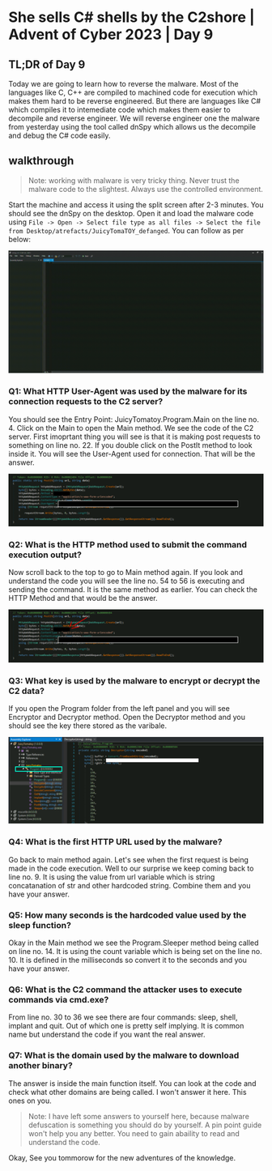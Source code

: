 # She sells C# shells by the C2shore | Advent of Cyber 2023 | Day 9

## TL;DR of Day 9

Today we are going to learn how to reverse the malware. Most of the languages like C, C++ are compiled to machined code for execution which makes them hard to be reverse engineered. But there are languages like C# which compiles it to intemediate code which makes them easier to decompile and reverse engineer. We will reverse engineer one the malware from yesterday using the tool called dnSpy which allows us the decompile and debug the C# code easily.


## walkthrough

> Note: working with malware is very tricky thing. Never trust the malware code to the slightest. Always use the controlled environment.

Start the machine and access it using the split screen after 2-3 minutes. You should see the dnSpy on the desktop. Open it and load the malware code using `File -> Open -> Select file type as all files -> Select the file from Desktop/atrefacts/JuicyTomaTOY_defanged`. You can follow as per below:

![Open in dnSpy](../images/day9/0.gif)

### Q1: What HTTP User-Agent was used by the malware for its connection requests to the C2 server?

You should see the Entry Point: JuicyTomatoy.Program.Main on the line no. 4. Click on the Main to open the Main method. We see the code of the C2 server. First imoprtant thing you will see is that it is making post requests to something on line no. 22. If you double click on the PostIt method to look inside it. You will see the User-Agent used for connection. That will be the answer.

![Screenshot](../images/day9/1.png)

### Q2: What is the HTTP method used to submit the command execution output?

Now scroll back to the top to go to Main method again. If you look and understand the code you will see the line no. 54 to 56 is executing and sending the command. It is the same method as earlier. You can check the HTTP Method and that would be the answer.

![Screenshot](../images/day9/2.png)


### Q3: What key is used by the malware to encrypt or decrypt the C2 data?

If you open the Program folder from the left panel and you will see Encryptor and Decryptor method. Open the Decryptor method and you should see the key there stored as the varibale.

![Screenshot](../images/day9/3.png)


### Q4: What is the first HTTP URL used by the malware?

Go back to main method again. Let's see when the first request is being made in the code execution. Well to our surprise we keep coming back to line no. 9. It is using the value from url variable which is string concatanation of str and other hardcoded string. Combine them and you have your answer.


### Q5: How many seconds is the hardcoded value used by the sleep function?

Okay in the Main method we see the Program.Sleeper method being called on line no. 14. It is using the count variable which is being set on the line no. 10. It is defined in the milliseconds so convert it to the seconds and you have your answer.


### Q6: What is the C2 command the attacker uses to execute commands via cmd.exe?

From line no. 30 to 36 we see there are four commands: sleep, shell, implant and quit. Out of which one is pretty self implying. It is common name but understand the code if you want the real answer. 


### Q7: What is the domain used by the malware to download another binary?

The answer is inside the main function itself. You can look at the code and check what other domains are being called. I won't answer it here. This ones on you.


>Note: I have left some answers to yourself here, because malware defuscation is something you should do by yourself. A pin point guide won't help you any better. You need to gain abaility to read and understand the code.


Okay, See you tommorow for the new adventures of the knowledge.